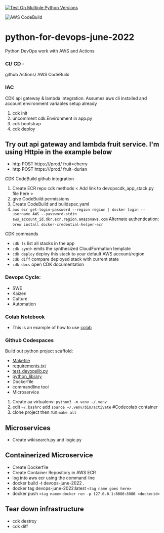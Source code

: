 [![Test On Multiple Python Versions](https://github.com/sotc/python-for-devops-june-2022/actions/workflows/main.yml/badge.svg)](https://github.com/sotc/python-for-devops-june-2022/actions/workflows/main.yml)

![AWS CodeBuild](https://codebuild.us-west-2.amazonaws.com/badges?uuid=eyJlbmNyeXB0ZWREYXRhIjoielplY0ZhaytrYmVzdGNDMm9peWFad1gvRno5UWowbGtVYTJTSU1qK0Y5RllDRUdGOGx0VExxMVViUHZ2cmZXTUNrY0ROYzl5MzRQeUhUUXpXa1NTRFJJPSIsIml2UGFyYW1ldGVyU3BlYyI6IjZMUUEwQ0lwYmk4NFduZ2EiLCJtYXRlcmlhbFNldFNlcmlhbCI6MX0%3D&branch=main)

# python-for-devops-june-2022
Python DevOps work with AWS and Actions


### CI/ CD - 
github Actions/ AWS CodeBuild

### IAC
CDK api gateway & lambda integration. Assumes aws cli installed and account environment variables setup already
1. cdk init 
2. uncomment cdk.Environment in app.py
3. cdk bootstrap
4. cdk deploy

## Try out api gateway and lambda fruit service. I'm using Httpie in the example below
* http POST https://<apigateway>/prod/ fruit=cherry
* http POST https://<apigateway>/prod/ fruit=durian

CDK CodeBuild github integration
1. Create ECR repo cdk methods < Add link to devopscdk_app_stack.py file here >
2. give CodeBuild permissions
2. Create CodeBuild and buildspec.yaml
3. `aws ecr get-login-password --region region | docker login --username AWS --password-stdin aws_account_id.dkr.ecr.region.amazonaws.com` Alternate authentication: `brew install docker-credential-helper-ecr`

CDK commands
 * `cdk ls`          list all stacks in the app
 * `cdk synth`       emits the synthesized CloudFormation template
 * `cdk deploy`      deploy this stack to your default AWS account/region
 * `cdk diff`        compare deployed stack with current state
 * `cdk docs`        open CDK documentation

### Devops Cycle: 
  * SWE
  * Kaizen
  * Culture
  * Automation

### Colab Notebook
* This is an example of how to use [colab](https://github.com/sotc/python-for-devops-june-2022/blob/main/getting_started_python.ipynb)

### Github Codespaces
Build out python project scaffold:

* [Makefile](https://github.com/sotc/python-for-devops-june-2022/blob/main/Makefile)
* [requirements.txt](https://github.com/sotc/python-for-devops-june-2022/blob/main/requirements.txt)
* [test_devopslib.py](https://github.com/sotc/python-for-devops-may-2022/blob/main/test_devopslib.py)
* [python_library](https://github.com/sotc/python-for-devops-may-2022/tree/main/devopslib)
* Dockerfile
* commandline tool
* Microservice

1. Create aa virtualenv: `python3 -m venv ~/.venv`
2. edit `~/.bashrc` add `source ~/.venv/bin/activate` #Codecolab container
3. clone project then run `make all`

## Microservices
* Create wikisearch.py and logic.py

## Containerized Microservice
* Create Dockerfile
* Create Container Repository in AWS ECR
* log into aws ecr using the command line
* docker build -t devops-june-2022 .
* docker tag devops-june-2022:latest `<tag name goes here>`
* docker push `<tag name>`
`docker run -p 127.0.0.1:8080:8080 <dockerid>`

## Tear down infrastructure
* cdk destroy
* cdk diff